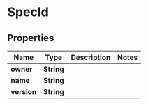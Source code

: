 
# SpecId

## Properties
Name | Type | Description | Notes
------------ | ------------- | ------------- | -------------
**owner** | **String** |  | 
**name** | **String** |  | 
**version** | **String** |  | 



